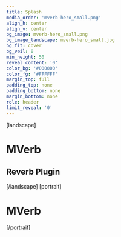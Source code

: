 ```yaml
---
title: Splash
media_order: 'mverb-hero_small.png'
align_h: center
align_v: center
bg_image: mverb-hero_small.png
bg_image_landscape: mverb-hero_small.jpg
bg_fit: cover
bg_veil: 0
min_height: 50
reveal_content: '0'
color_bg: '#000000'
color_fg: '#FFFFFF'
margin_top: full
padding_top: none
padding_bottom: none
margin_bottom: none
role: header
limit_reveal: '0'
---
```


[landscape]
# MVerb
## Reverb Plugin
[/landscape]
[portrait]
# MVerb
[/portrait]

